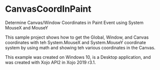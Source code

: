 # CanvasCoordInPaint
Determine Canvas/Window Coordinates in Paint Event using System MouseX and MouseY

This sample project shows how to get the Global, Window, and Canvas coordinates with teh System.MouseX and System.MouseY coordinate system by using math and showing teh various coordinates in the Canvas. 

This example was created on Windows 10, is a Desktop application, and was created with Xojo API2 in Xojo 2019 r3.1.
